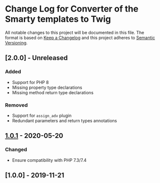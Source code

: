 # Change Log for Converter of the Smarty templates to Twig

All notable changes to this project will be documented in this file.
The format is based on [Keep a Changelog](http://keepachangelog.com/)
and this project adheres to [Semantic Versioning](http://semver.org/).

## [2.0.0] - Unreleased

### Added
- Support for PHP 8
- Missing property type declarations
- Missing method return type declarations

### Removed
- Support for `assign_adv` plugin
- Redundant parameters and return types annotations

## [1.0.1] - 2020-05-20

### Changed
- Ensure compatibility with PHP 7.3/7.4

## [1.0.0] - 2019-11-21

[1.0.1]: https://github.com/OXID-eSales/smarty-to-twig-converter/compare/v1.0.0...v1.0.1
